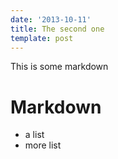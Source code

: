 ```yaml
---
date: '2013-10-11'
title: The second one
template: post
---
```


This is some markdown

# Markdown

* a list
* more list


